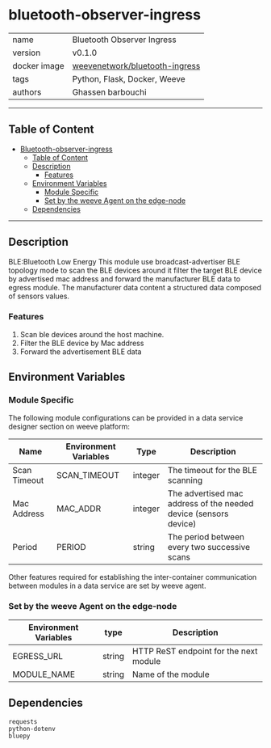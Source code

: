 # bluetooth-observer-ingress


|              |                                                                                      |
| ------------ | -------------------------------------------------------------------------------------|
| name         | Bluetooth Observer Ingress                                                           |
| version      | v0.1.0                                                                               |
| docker image | [weevenetwork/bluetooth-ingress](https://linktodockerhub/bluetooth-observer-ingress) |
| tags         | Python, Flask, Docker, Weeve                                                         |
| authors      | Ghassen barbouchi                                                                    |

***
## Table of Content
- [Bluetooth-observer-ingress](#bluetooth-observer-ingress)
  - [Table of Content](#table-of-content)
  - [Description](#description)
    - [Features](#features)
  - [Environment Variables](#environment-variables)
    - [Module Specific](#module-specific)
    - [Set by the weeve Agent on the edge-node](#set-by-the-weeve-agent-on-the-edge-node)
  - [Dependencies](#dependencies)

***

## Description
BLE:Bluetooth Low Energy
This module use broadcast-advertiser BLE topology mode to scan the BLE devices around it filter the target BLE device by advertised mac address and forward the
manufacturer BLE data to egress module.
The manufacturer data content a structured data composed of sensors values.

### Features
1. Scan ble devices around the host machine.
2. Filter the BLE device by Mac address
3. Forward the advertisement BLE data

## Environment Variables

### Module Specific
The following module configurations can be provided in a data service designer section on weeve platform:

| Name                | Environment Variables | Type    | Description                                                     |
|---------------------|-----------------------|---------|-----------------------------------------------------------------|
| Scan Timeout        | SCAN_TIMEOUT          | integer | The timeout for the BLE scanning                                |
| Mac Address         | MAC_ADDR              | integer | The advertised mac address of the needed device (sensors device)|
| Period              | PERIOD                | string  | The period between every two successive scans                   |


Other features required for establishing the inter-container communication between modules in a data service are set by weeve agent.

### Set by the weeve Agent on the edge-node

| Environment Variables | type   | Description                            |
|-----------------------| ------ | -------------------------------------- |
| EGRESS_URL            | string | HTTP ReST endpoint for the next module |
| MODULE_NAME           | string | Name of the module                     |


## Dependencies
```
requests
python-dotenv
bluepy
```